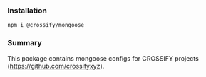 ### Installation

```
npm i @crossify/mongoose
```

### Summary

This package contains mongoose configs for CROSSIFY projects (https://github.com/crossifyxyz).